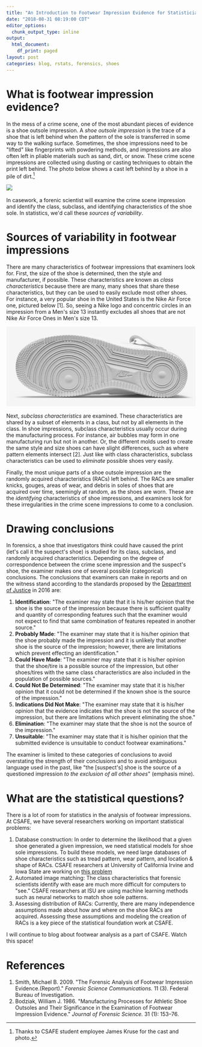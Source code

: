```yaml
---
title: "An Introduction to Footwear Impression Evidence for Statisticians"
date: "2018-08-31 08:19:00 CDT"
editor_options:
  chunk_output_type: inline
output:
  html_document:
    df_print: paged
layout: post
categories: blog, rstats, forensics, shoes
---
```




# What is footwear impression evidence? 

In the mess of a crime scene, one of the most abundant pieces of evidence is a shoe outsole impression. A *shoe outsole impression* is the trace of a shoe that is left behind when the pattern of the sole is transferred in some way to the walking surface. Sometimes, the shoe impressions need to be "lifted" like fingerprints with powdering methods, and impressions are also often left in pliable materials such as sand, dirt, or snow. These crime scene impressions are collected using dusting or casting techniques to obtain the print left behind. The photo below shows a cast left behind by a shoe in a pile of dirt.[^1] 

![](../static/img/shoecast.png)

In casework, a forenic scientist will examine the crime scene impression and identify the class, subclass, and identifying characteristics of the shoe sole. In statistics, we'd call these *sources of variability*.

# Sources of variability in footwear impressions

There are many characteristics of footwear impressions that examiners look for. First, the size of the shoe is determined, then the style and manufacturer, if possible. These characteristics are known as *class characteristics* because there are many, many shoes that share these characteristics, but they can be used to easily exclude most other shoes. For instance, a very popular shoe in the United States is the Nike Air Force one, pictured below [1]. So, seeing a Nike logo and concentric circles in an impression from a Men's size 13 instantly excludes all shoes that are not Nike Air Force Ones in Men's size 13. 

![](../static/img/nikeaf1.png)

Next, *subclass characteristics* are examined. These characteristics are shared by a subset of elements in a class, but not by all elements in the class. In shoe impressions, subclass characteristics usually occur during the manufacturing process. For instance, air bubbles may form in one manufacturing run but not in another. Or, the different molds used to create the same style and size shoes can have slight differences, such as where pattern elements intersect [2]. Just like with class characteristics, subclass characteristics can be used to *eliminate* possible shoes very easily. 

Finally, the most unique parts of a shoe outsole impression are the randomly acquired characteristics (RACs) left behind. The RACs are smaller knicks, gouges, areas of wear, and debris in soles of shoes that are acquired over time, seemingly at random, as the shoes are worn. These are the *identifying* characteristics of shoe impressions, and examiners look for these irregularities in the crime scene impressions to come to a conclusion. 

# Drawing conclusions

In forensics, a shoe that investigators think could have caused the print (let's call it the suspect's shoe) is studied for its class, subclass, and randomly acquired characteristics. Depending on the degree of correspondence between the crime scene impression and the suspect's shoe, the examiner makes one of several possible (categorical) conclusions. The conclusions that examiners can make in reports and on the witness stand according to the standards proposed by the [Department of Justice](https://www.justice.gov/archives/olp/file/861936/download) in 2016 are: 

1. **Identification**: "The examiner may state that it is his/her opinion that the shoe is the source of the impression because there is sufficient quality and quantity of corresponding features such that the examiner would not expect to find that same combination of features repeated in another source." 
2. **Probably Made**: "The examiner may state that it is his/her opinion that the shoe probably made the impression and it is unlikely that another shoe is the source of the impression; however, there are limitations which prevent effecting an identification." 
3. **Could Have Made**: "The examiner may state that it is his/her opinion that the shoe/tire is a possible source of the impression, but other shoes/tires with the same class characteristics are also included in the population of possible sources." 
4. **Could Not Be Determined**: "The examiner may state that it is his/her opinion that it could not be determined if the known shoe is the source of the impression."
5. **Indications Did Not Make**: "The examiner may state that it is his/her opinion that the evidence indicates that the shoe is not the source of the impression, but there are limitations which prevent eliminating the shoe." 
6. **Elimination**: "The examiner may state that the shoe is not the source of the impression." 
7. **Unsuitable**: "The examiner may state that it is his/her opinion that the submitted evidence is unsuitable to conduct footwear examinations."

The examiner is limited to these categories of conclusions to avoid overstating the strength of their conclusions and to avoid ambiguous language used in the past, like "the [suspect's] shoe is the source of a questioned impression *to the exclusion of all other shoes*" (emphasis mine). 

# What are the statistical questions? 

There is a lot of room for statistics in the analysis of footwear impressions. At CSAFE, we have several researchers working on important statistical problems: 

1. Database construction: In order to determine the likelihood that a given shoe generated a given impression, we need statistical models for shoe sole impressions. To build these models, we need large databases of shoe characteristics such as tread pattern, wear pattern, and location & shape of RACs. CSAFE researchers at University of California Irvine and Iowa State are working on [this problem](https://forensicstats.org/our-research/statistical-foundations/shoeprints-and-tread-marks/)
2. Automated image matching: The class characteristics that forensic scientists identify with ease are much more difficult for computers to "see." CSAFE researchers at ISU are using machine learning methods such as neural networks to match shoe sole patterns. 
3. Assessing distribution of RACs: Currently, there are many independence assumptions made about how and where on the shoe RACs are acquired. Assessing these assumptions and modeling the creation of RACs is a key piece of the statistical foundation work at CSAFE. 

I will continue to blog about footwear analysis as a part of CSAFE. Watch this space! 


# References 

1. Smith, Michael B. 2009. "The Forensic Analysis of Footwear Impression Evidence.(Report)." *Forensic Science Communications.* 11 (3). Federal Bureau of Investigation.
2. Bodziak, William J. 1986. "Manufacturing Processes for Athletic Shoe Outsoles and Their Significance in the Examination of Footwear Impression Evidence." *Journal of Forensic Science.* 31 (1): 153–76.


[^1]: Thanks to CSAFE student employee James Kruse for the cast and photo.


